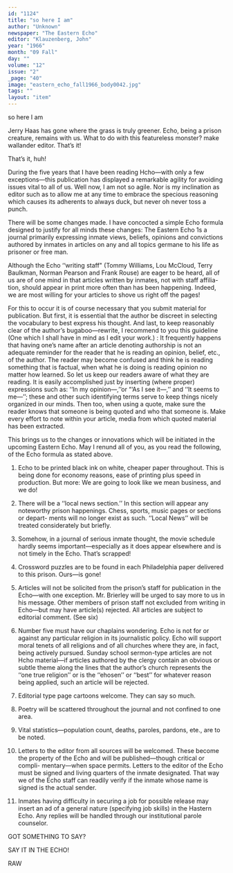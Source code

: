 ```yaml
---
id: "1124"
title: "so here I am"
author: "Unknown"
newspaper: "The Eastern Echo"
editor: "Klauzenberg, John"
year: "1966"
month: "09 Fall"
day: ""
volume: "12"
issue: "2"
_page: "40"
image: "eastern_echo_fall1966_body0042.jpg"
tags: ""
layout: "item"
---
```

so here I am

Jerry Haas has gone where the grass is truly greener. Echo, being a prison
creature, remains with us. What to do with this featureless monster? make
wallander editor. That’s it!

That’s it, huh!

During the five years that I have been reading Hcho—with only a few
exceptions—this publication has displayed a remarkable agility for avoiding
issues vital to all of us. Well now, I am not so agile. Nor is my inclination
as editor such as to allow me at any time to embrace the specious reasoning
which causes its adherents to always duck, but never oh never toss a punch.

There will be some changes made. I have concocted a simple Echo formula
designed to justify for all minds these changes: The Eastern Echo 1s a journal
primarily expressing inmate views, beliefs, opinions and convictions authored
by inmates in articles on any and all topics germane to his life as prisoner or
free man.

Although the Echo ‘‘writing staff" (Tommy Williams, Lou McCloud,
Terry Baulkman, Norman Pearson and Frank Rouse) are eager to be heard, all
of us are of one mind in that articles written by inmates, not with staff affilia-
tion, should appear in print more often than has been happening. Indeed, we
are most willing for your articles to shove us right off the pages!

For this to occur it is of course necessary that you submit material for
publication. But first, it is essential that the author be discreet in selecting the
vocabulary to best express his thought. And last, to keep reasonably clear of
the author’s bugaboo—rewrite, I recommend to you this guideline (One which
I shall have in mind as I edit your work.) : It frequently happens that having
one’s name after an article denoting authorship is not an adequate reminder
for the reader that he is reading an opinion, belief, etc., of the author. The
reader may become confused and think he is reading something that is factual,
when what he is doing is reading opinion no matter how learned. So let us
keep our readers aware of what they are reading. It is easily accomplished just
by inserting (where proper) expressions such as: ‘‘In my opinion—,’’or “‘As I
see it—,’’ and ‘‘It seems to me—’’; these and other such identifying terms
serve to keep things nicely organized in our minds. Then too, when using a
quote, make sure the reader knows that someone is being quoted and who that
someone is. Make every effort to note within your article, media from which
quoted material has been extracted.

This brings us to the changes or innovations which will be initiated in the
upcoming Eastern Echo. May I renund all of you, as you read the following,
of the Echo formula as stated above.

1. Echo to be printed black ink on white, cheaper paper throughout. This
is being done for economy reasons, ease of printing plus speed in production.
But more: We are going to look like we mean business, and we do!

2. There will be a ‘‘local news section.’’ In this section will appear any
noteworthy prison happenings. Chess, sports, music pages or sections or depart-
ments will no longer exist as such. ‘‘Local News’’ will be treated considerately
but briefly.

3. Somehow, in a journal of serious inmate thought, the movie schedule
hardly seems important—especially as it does appear elsewhere and is not timely
in the Echo. That’s scrapped!

4. Crossword puzzles are to be found in each Philadelphia paper delivered
to this prison. Ours—is gone!

5. Articles will not be solicited from the prison’s staff for publication in
the Echo—with one exception. Mr. Brierley will be urged to say more to us
in his message. Other members of prison staff not excluded from writing in
Echo—but may have article(s) rejected. All articles are subject to editorial
comment. (See six)

6. Number five must have our chaplains wondering. Echo is not for or
against any particular religion in its journalistic policy. Echo will support
moral tenets of all religions and of all churches where they are, in fact, being
actively pursued. Sunday school sermon-type articles are not Hcho material—if
articles authored by the clergy contain an obvious or subtle theme along the
lines that the author’s church represents the ‘‘one true religion’’ or is the
‘‘ehosen’’ or ‘‘best’’ for whatever reason being applied, such an article will
be rejected.

7. Editorial type page cartoons welcome. They can say so much.

8. Poetry will be scattered throughout the journal and not confined to
one area.

9. Vital statistics—population count, deaths, paroles, pardons, ete., are
to be noted.

10. Letters to the editor from all sources will be welcomed. These become
the property of the Echo and will be published—though critical or compli-
mentary—when space permits. Letters to the editor of the Echo must be signed
and living quarters of the inmate designated. That way we of the Echo staff
can readily verify if the inmate whose name is signed is the actual sender.

11. Inmates having difficulty in securing a job for possible release may
insert an ad of a general nature (specifying job skills) in the Hastern Echo.
Any replies will be handled through our institutional parole counselor.

GOT SOMETHING TO SAY?

SAY IT IN THE ECHO!

RAW
